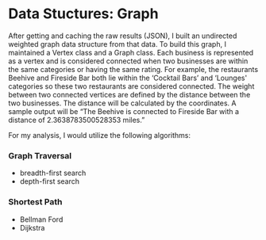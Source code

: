 # Data Stuctures: Graph

After getting and caching the raw results (JSON), I built an undirected weighted graph data structure from that data. To build this graph, I maintained a Vertex class and a Graph class. Each business is represented as a vertex and is considered connected when two businesses are within the same categories or having the same rating. For example, the restaurants Beehive and Fireside Bar both lie within the ‘Cocktail Bars’ and ‘Lounges' categories so these two restaurants are considered connected. The weight between two connected vertices are defined by the distance between the two businesses. The distance will be calculated by the coordinates. A sample output will be “The Beehive is connected to Fireside Bar with a distance of 2.3638783500528353 miles.”

For my analysis, I would utilize the following algorithms:

### Graph Traversal
- breadth-first search
- depth-first search 
### Shortest Path
- Bellman Ford
- Dijkstra
